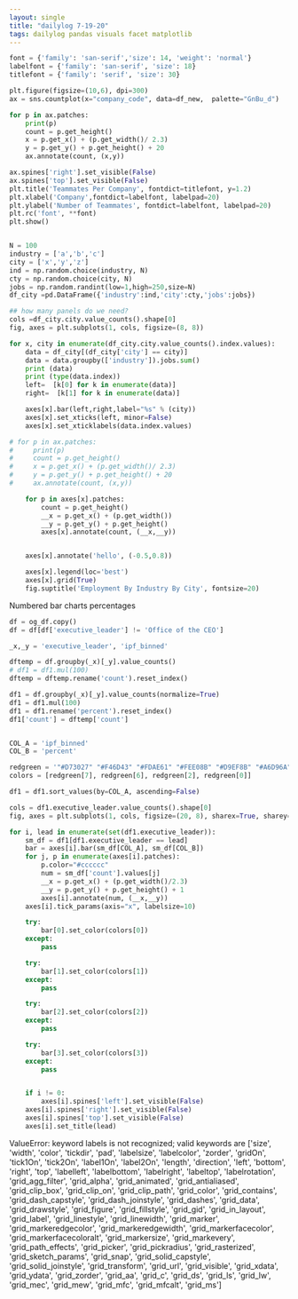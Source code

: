 ```yaml
---
layout: single
title: "dailylog 7-19-20"
tags: dailylog pandas visuals facet matplotlib
---
```


```python
font = {'family': 'san-serif','size': 14, 'weight': 'normal'}
labelfont = {'family': 'san-serif', 'size': 18}
titlefont = {'family': 'serif', 'size': 30}

plt.figure(figsize=(10,6), dpi=300)
ax = sns.countplot(x="company_code", data=df_new,  palette="GnBu_d")

for p in ax.patches:
    print(p)
    count = p.get_height()
    x = p.get_x() + (p.get_width()/ 2.3)
    y = p.get_y() + p.get_height() + 20
    ax.annotate(count, (x,y))

ax.spines['right'].set_visible(False)
ax.spines['top'].set_visible(False)
plt.title('Teammates Per Company', fontdict=titlefont, y=1.2)
plt.xlabel('Company',fontdict=labelfont, labelpad=20)
plt.ylabel('Number of Teammates', fontdict=labelfont, labelpad=20)
plt.rc('font', **font)
plt.show()
```

```python

N = 100
industry = ['a','b','c']
city = ['x','y','z']
ind = np.random.choice(industry, N)
cty = np.random.choice(city, N)
jobs = np.random.randint(low=1,high=250,size=N)
df_city =pd.DataFrame({'industry':ind,'city':cty,'jobs':jobs})

## how many panels do we need?
cols =df_city.city.value_counts().shape[0]
fig, axes = plt.subplots(1, cols, figsize=(8, 8))

for x, city in enumerate(df_city.city.value_counts().index.values):
    data = df_city[(df_city['city'] == city)]
    data = data.groupby(['industry']).jobs.sum()
    print (data)
    print (type(data.index))
    left=  [k[0] for k in enumerate(data)]
    right=  [k[1] for k in enumerate(data)]

    axes[x].bar(left,right,label="%s" % (city))
    axes[x].set_xticks(left, minor=False)
    axes[x].set_xticklabels(data.index.values)

# for p in ax.patches:
#     print(p)
#     count = p.get_height()
#     x = p.get_x() + (p.get_width()/ 2.3)
#     y = p.get_y() + p.get_height() + 20
#     ax.annotate(count, (x,y))

    for p in axes[x].patches:
        count = p.get_height()
        __x = p.get_x() + (p.get_width())
        __y = p.get_y() + p.get_height()
        axes[x].annotate(count, (__x,__y))


    axes[x].annotate('hello', (-0.5,0.8))

    axes[x].legend(loc='best')
    axes[x].grid(True)
    fig.suptitle('Employment By Industry By City', fontsize=20)

```

Numbered bar charts percentages

```python
df = og_df.copy()
df = df[df['executive_leader'] != 'Office of the CEO']

_x,_y = 'executive_leader', 'ipf_binned'

dftemp = df.groupby(_x)[_y].value_counts()
# df1 = df1.mul(100)
dftemp = dftemp.rename('count').reset_index()

df1 = df.groupby(_x)[_y].value_counts(normalize=True)
df1 = df1.mul(100)
df1 = df1.rename('percent').reset_index()
df1['count'] = dftemp['count']


COL_A = 'ipf_binned'
COL_B = 'percent'

redgreen = '"#D73027" "#F46D43" "#FDAE61" "#FEE08B" "#D9EF8B" "#A6D96A" "#66BD63" "#1A9850"'.replace('"','').split(' ')
colors = [redgreen[7], redgreen[6], redgreen[2], redgreen[0]]

df1 = df1.sort_values(by=COL_A, ascending=False)

cols = df1.executive_leader.value_counts().shape[0]
fig, axes = plt.subplots(1, cols, figsize=(20, 8), sharex=True, sharey=True)

for i, lead in enumerate(set(df1.executive_leader)):
    sm_df = df1[df1.executive_leader == lead]
    bar = axes[i].bar(sm_df[COL_A], sm_df[COL_B])
    for j, p in enumerate(axes[i].patches):
        p.color="#cccccc"
        num = sm_df['count'].values[j]
        __x = p.get_x() + (p.get_width()/2.3)
        __y = p.get_y() + p.get_height() + 1
        axes[i].annotate(num, (__x,__y))
    axes[i].tick_params(axis="x", labelsize=10)

    try:
        bar[0].set_color(colors[0])
    except:
        pass

    try:
        bar[1].set_color(colors[1])
    except:
        pass

    try:
        bar[2].set_color(colors[2])
    except:
        pass

    try:
        bar[3].set_color(colors[3])
    except:
        pass


    if i != 0:
        axes[i].spines['left'].set_visible(False)
    axes[i].spines['right'].set_visible(False)
    axes[i].spines['top'].set_visible(False)
    axes[i].set_title(lead)

```

ValueError: keyword labels is not recognized; valid keywords are ['size', 'width', 'color', 'tickdir', 'pad', 'labelsize', 'labelcolor', 'zorder', 'gridOn', 'tick1On', 'tick2On', 'label1On', 'label2On', 'length', 'direction', 'left', 'bottom', 'right', 'top', 'labelleft', 'labelbottom', 'labelright', 'labeltop', 'labelrotation', 'grid_agg_filter', 'grid_alpha', 'grid_animated', 'grid_antialiased', 'grid_clip_box', 'grid_clip_on', 'grid_clip_path', 'grid_color', 'grid_contains', 'grid_dash_capstyle', 'grid_dash_joinstyle', 'grid_dashes', 'grid_data', 'grid_drawstyle', 'grid_figure', 'grid_fillstyle', 'grid_gid', 'grid_in_layout', 'grid_label', 'grid_linestyle', 'grid_linewidth', 'grid_marker', 'grid_markeredgecolor', 'grid_markeredgewidth', 'grid_markerfacecolor', 'grid_markerfacecoloralt', 'grid_markersize', 'grid_markevery', 'grid_path_effects', 'grid_picker', 'grid_pickradius', 'grid_rasterized', 'grid_sketch_params', 'grid_snap', 'grid_solid_capstyle', 'grid_solid_joinstyle', 'grid_transform', 'grid_url', 'grid_visible', 'grid_xdata', 'grid_ydata', 'grid_zorder', 'grid_aa', 'grid_c', 'grid_ds', 'grid_ls', 'grid_lw', 'grid_mec', 'grid_mew', 'grid_mfc', 'grid_mfcalt', 'grid_ms']
